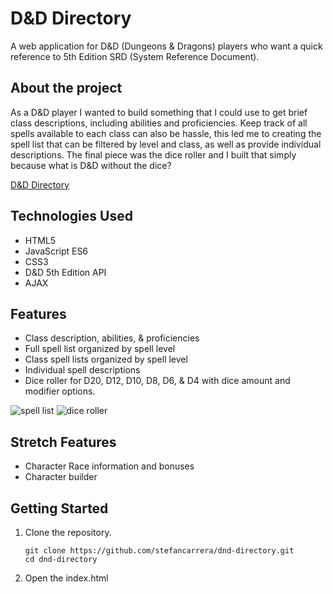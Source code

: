 # D&D Directory

A web application for D&D (Dungeons & Dragons) players who want a quick reference to 5th Edition SRD (System Reference Document). 

## About the project
As a D&D player I wanted to build something that I could use to get brief class descriptions, including abilities and proficiencies. Keep track of all spells available to each class can also be hassle, this led me to creating the spell list that can be filtered by level and class, as well as provide individual descriptions. The final piece was the dice roller and I built that simply because what is D&D without the dice?

[D&D Directory](https://stefancarrera.github.io/dnd-directory/)

## Technologies Used
-	HTML5
-	JavaScript ES6
-	CSS3
-	D&D 5th Edition API
-	AJAX

## Features
-	Class description, abilities, & proficiencies
-	Full spell list organized by spell level
-	Class spell lists organized by spell level
-	Individual spell descriptions
-	Dice roller for D20, D12, D10, D8, D6, & D4 with dice amount and modifier options.

![spell list](https://user-images.githubusercontent.com/53131688/128393722-499695d1-6f49-4448-b3c1-3a1b71c50572.gif)
![dice roller](https://user-images.githubusercontent.com/53131688/128393687-6c3ff4ea-442e-47f1-bf31-03e74600ef21.gif)

## Stretch Features
-	Character Race information and bonuses
-	Character builder

## Getting Started
1. Clone the repository.
    ```shell
    git clone https://github.com/stefancarrera/dnd-directory.git
    cd dnd-directory
    ```
2. Open the index.html

